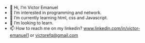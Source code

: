 - 👋 Hi, I’m Victor Emanuel
- 👀 I’m interested in programming and network.
- 🌱 I’m currently learning html, css and Javascript.
- 💞️ I’m looking to learn.
- 📫 How to reach me on my linkedin? www.linkedin.com/in/victor-emanuel1 or victorefq@gmail.com

<!---
p3rseus1/p3rseus1 is a ✨ special ✨ repository because its `README.md` (this file) appears on your GitHub profile.
You can click the Preview link to take a look at your changes.
--->
